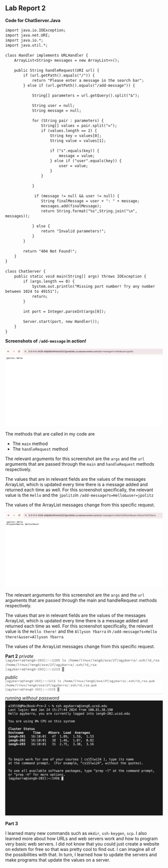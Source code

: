 ## Lab Report 2

**Code for ChatServer.Java** 
```
import java.io.IOException;
import java.net.URI;
import java.io.*;
import java.util.*;

class Handler implements URLHandler {
    ArrayList<String> messages = new ArrayList<>();
    
    public String handleRequest(URI url) {
        if (url.getPath().equals("/")) {
            return "Please enter a message in the search bar";
        } else if (url.getPath().equals("/add-message")) {

            String[] parameters = url.getQuery().split("&");

            String user = null;
            String message = null;

            for (String pair : parameters) {
                String[] values = pair.split("=");
                if (values.length == 2) {
                    String key = values[0];
                    String value = values[1];

                    if ("s".equals(key)) {
                        message = value;
                    } else if ("user".equals(key)) {
                        user = value;
                    }
                }
               
            }

             if (message != null && user != null) {
                String finalMessage = user + ": " + message;
                messages.add(finalMessage);
                return String.format("%s",String.join("\n", messages));
        
            } else {
                return "Invalid parameters!";
            }
        }

        return "404 Not Found!";
    }
}

class ChatServer {
    public static void main(String[] args) throws IOException {
        if (args.length == 0) {
            System.out.println("Missing port number! Try any number between 1024 to 49151");
            return;
        }

        int port = Integer.parseInt(args[0]);

        Server.start(port, new Handler());
    }
}
```

**Screenshots of `/add-message` in action!**

![Image](1.png)

The methods that are called in my code are 
* The `main` method
* The `handleRequest` method

The relevant arguments for this screenshot are the `args` and the `url` arguments that are passed through the `main` and `handleRequest` methods respectively. 

The values that are in relevant fields are the values of the messages ArrayList, which is updated every time there is a message added and returned each time as well. For this screenshot specifically, the relevant value is the `Hello` and the `jpolitz`in 
`/add-message?s=Hello&user=jpolitz`

The values of the ArrayList messages change from this specific request.


![Image](2.png)

The relevant arguments for this screenshot are the `args` and the `url` arguments that are passed through the main and handleRequest methods respectively. 

The values that are in relevant fields are the values of the messages ArrayList, which is updated every time there is a message added and returned each time as well. For this screenshot specifically, the relevant value is the `Hello there!` and the `Allyson Ybarra` in `/add-message?s=Hello there!&user=Allyson Ybarra`

The values of the ArrayList messages change from this specific request.


**Part 2**
*private*
![Image](3.png)
*public*
![Image](4.png)
*running without password*
![Image](5.png)


**Part 3**

I learned many new commands such as `mkdir`, `ssh-keygen`, `scp`. I also learned more about how URLs and web servers work and how to program very basic web servers. I did not know that you could just create a website on edstem for free so that was pretty cool to find out. I can imagine all of the possibilities with that. In turn, I learned how to update the servers and make programs that update the values on a server.
